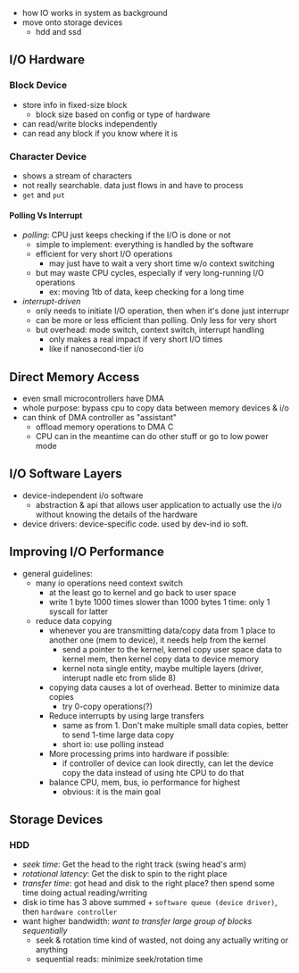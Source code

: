 - how IO works in system as background
- move onto storage devices
	- hdd and ssd
## I/O Hardware
### Block Device
- store info in fixed-size block
	- block size based on config or type of hardware
- can read/write blocks independently
- can read any block if you know where it is
### Character Device
- shows a stream of characters
- not really searchable. data just flows in and have to process
- `get` and `put` 
#### Polling Vs Interrupt
- _polling_: CPU just keeps checking if the I/O is done or not
	- simple to implement: everything is handled by the software
	- efficient for very short I/O operations
		- may just have to wait a very short time w/o context switching
	- but may waste CPU cycles, especially if very long-running I/O operations
		- ex: moving 1tb of data, keep checking for a long time
- _interrupt-driven_
	- only needs to initiate I/O operation, then when it's done just interrupr
	- can be more or less efficient than polling. Only less for very short
	- but overhead: mode switch, context switch, interrupt handling
		- only makes a real impact if very short I/O times
		- like if nanosecond-tier i/o
## Direct Memory Access
- even small microcontrollers have DMA
- whole purpose: bypass cpu to copy data between memory devices & i/o
- can think of DMA controller as "assistant"
	- offload memory operations to DMA C
	- CPU can in the meantime can do other stuff or go to low power mode
## I/O Software Layers
- device-independent i/o software
	- abstraction & api that allows user application to actually use the i/o without knowing the details of the hardware
- device drivers: device-specific code. used by dev-ind io soft. 
## Improving I/O Performance
- general guidelines: 
	- many io operations need context switch
		- at the least go to kernel and go back to user space
		- write 1 byte 1000 times slower than 1000 bytes 1 time: only 1 syscall for latter
	- reduce data copying
		- whenever you are transmitting data/copy data from 1 place to another one (mem to device), it needs help from the kernel
			- send a pointer to the kernel, kernel copy user space data to kernel mem, then kernel copy data to device memory
			- kernel nota single entity, maybe multiple layers (driver, interupt nadle etc from slide 8)
		- copying data causes a lot of overhead. Better to minimize data copies
			- try 0-copy operations(?)
		- Reduce interrupts by using large transfers
			- same as from 1. Don't make multiple small data copies, better to send 1-time large data copy
			- short io: use polling instead
		- More processing prims into hardware if possible:
			- if controller of device can look directly, can let the device copy the data instead of using hte CPU to do that
		- balance CPU, mem, bus, io performance for highest
			- obvious: it is the main goal
## Storage Devices
### HDD
- _seek time_: Get the head to the right track (swing head's arm)
- _rotational latency_: Get the disk to spin to the right place
- _transfer time_: got head and disk to the right place? then spend some time doing actual reading/wrriting
- disk io time has 3 above summed + `software queue (device driver)`, then `hardware controller`
- want higher bandwidth: _want to transfer large group of blocks sequentially_
	- seek & rotation time kind of wasted, not doing any actually writing or anything
	- sequential reads: minimize seek/rotation time 